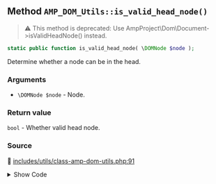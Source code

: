 ## Method `AMP_DOM_Utils::is_valid_head_node()`

> :warning: This method is deprecated: Use AmpProject\Dom\Document-&gt;isValidHeadNode() instead.

```php
static public function is_valid_head_node( \DOMNode $node );
```

Determine whether a node can be in the head.

### Arguments

* `\DOMNode $node` - Node.

### Return value

`bool` - Whether valid head node.

### Source

:link: [includes/utils/class-amp-dom-utils.php:91](/includes/utils/class-amp-dom-utils.php#L91-L94)

<details>
<summary>Show Code</summary>

```php
public static function is_valid_head_node( DOMNode $node ) {
	_deprecated_function( __METHOD__, '1.5.0', 'AmpProject\Dom\Document->isValidHeadNode()' );
	return Document::fromNode( $node )->isValidHeadNode( $node );
}
```

</details>
